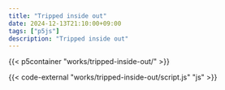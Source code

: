```yaml
---
title: "Tripped inside out"
date: 2024-12-13T21:10:00+09:00
tags: ["p5js"]
description: "Tripped inside out"
---
```


{{< p5container "works/tripped-inside-out/" >}}

{{< code-external "works/tripped-inside-out/script.js" "js" >}}
